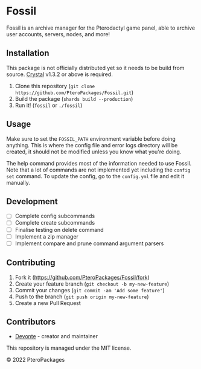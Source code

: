 # Fossil
Fossil is an archive manager for the Pterodactyl game panel, able to archive user accounts, servers, nodes, and more!

## Installation
This package is not officially distributed yet so it needs to be build from source. [Crystal](https://crystal-lang.org/install/) v1.3.2 or above is required.

1. Clone this repository (`git clone https://github.com/PteroPackages/Fossil.git`)
2. Build the package (`shards build --production`)
3. Run it! (`fossil` or `./fossil`)

## Usage
Make sure to set the `FOSSIL_PATH` environment variable before doing anything. This is where the config file and error logs directory will be created, it should not be modified unless you know what you're doing.

The help command provides most of the information needed to use Fossil. Note that a lot of commands are not implemented yet including the `config set` command. To update the config, go to the `config.yml` file and edit it manually.

## Development
- [ ] Complete config subcommands
- [ ] Complete create subcommands
- [ ] Finalise testing on delete command
- [ ] Implement a zip manager
- [ ] Implement compare and prune command argument parsers

## Contributing
1. Fork it (<https://github.com/PteroPackages/Fossil/fork>)
2. Create your feature branch (`git checkout -b my-new-feature`)
3. Commit your changes (`git commit -am 'Add some feature'`)
4. Push to the branch (`git push origin my-new-feature`)
5. Create a new Pull Request

## Contributors
- [Devonte](https://github.com/devnote-dev) - creator and maintainer

This repository is managed under the MIT license.

© 2022 PteroPackages
